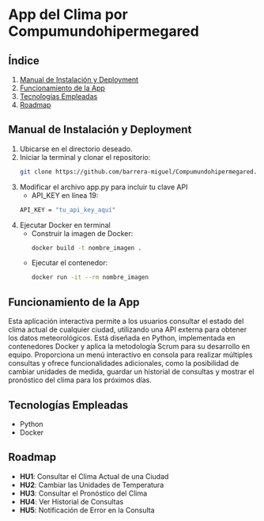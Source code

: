 # App del Clima por Compumundohipermegared

## Índice
1. [Manual de Instalación y Deployment](#manual-de-instalación-y-deployment)
2. [Funcionamiento de la App](#funcionamiento-de-la-app)
3. [Tecnologías Empleadas](#tecnologías-empleadas)
4. [Roadmap](#roadmap)

## Manual de Instalación y Deployment
1. Ubicarse en el directorio deseado.
2. Iniciar la terminal y clonar el repositorio:
     ```bash
     git clone https://github.com/barrera-miguel/Compumundohipermegared.git
     ```
3. Modificar el archivo app.py para incluir tu clave API
    - API_KEY en línea 19:
     ```bash
     API_KEY = "tu_api_key_aquí"
     ```
4. Ejecutar Docker en terminal
   - Construir la imagen de Docker:
     ```bash
     docker build -t nombre_imagen .
     ```
   - Ejecutar el contenedor:
     ```bash
     docker run -it --rm nombre_imagen
     ```

## Funcionamiento de la App
Esta aplicación interactiva permite a los usuarios consultar el estado del clima actual de cualquier ciudad, utilizando una API externa para obtener los datos meteorológicos. Está diseñada en Python, implementada en contenedores Docker y aplica la metodología Scrum para su desarrollo en equipo. Proporciona un menú interactivo en consola para realizar múltiples consultas y ofrece funcionalidades adicionales, como la posibilidad de cambiar unidades de medida, guardar un historial de consultas y mostrar el pronóstico del clima para los próximos días.

## Tecnologías Empleadas
- Python
- Docker

## Roadmap
- **HU1**: Consultar el Clima Actual de una Ciudad
- **HU2**: Cambiar las Unidades de Temperatura
- **HU3**: Consultar el Pronóstico del Clima
- **HU4**: Ver Historial de Consultas
- **HU5**: Notificación de Error en la Consulta



